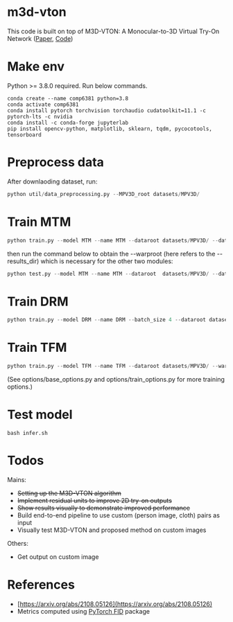 # m3d-vton

This code is built on top of M3D-VTON: A Monocular-to-3D Virtual Try-On Network ([Paper](https://arxiv.org/abs/2108.05126), [Code](https://github.com/fyviezhao/M3D-VTON))

# Make env

Python >= 3.8.0 required. Run below commands.
```
conda create --name comp6381 python=3.8
conda activate comp6381
conda install pytorch torchvision torchaudio cudatoolkit=11.1 -c pytorch-lts -c nvidia
conda install -c conda-forge jupyterlab
pip install opencv-python, matplotlib, sklearn, tqdm, pycocotools, tensorboard
```

# Preprocess data

After downlaoding dataset, run:

```python
python util/data_preprocessing.py --MPV3D_root datasets/MPV3D/
```

# Train MTM
```python
python train.py --model MTM --name MTM --dataroot datasets/MPV3D/ --datalist train_pairs --checkpoints_dir logs/exp1
```
then run the command below to obtain the --warproot (here refers to the --results_dir) which is necessary for the other two modules:

```python
python test.py --model MTM --name MTM --dataroot  datasets/MPV3D/ --datalist train_pairs --checkpoints_dir logs/exp1/ --results_dir outs/mtm_results
```

# Train DRM
```python
python train.py --model DRM --name DRM --batch_size 4 --dataroot datasets/MPV3D/ --warproot outs/mtm_results/aligned/MTM/train_pairs --datalist train_pairs --checkpoints_dir logs/exp1

```

# Train TFM
```python
python train.py --model TFM --name TFM --dataroot datasets/MPV3D/ --warproot outs/mtm_results/aligned/MTM/train_pairs --datalist train_pairs --checkpoints_dir logs/exp1

```
(See options/base_options.py and options/train_options.py for more training options.)

# Test model

```
bash infer.sh
```

# Todos

Mains:
* <s>Setting up the M3D-VTON algorithm</s>
* <s>Implement residual units to improve 2D try-on outputs</s>
* <s>Show results visually to demonstrate improved performance</s>
* Build end-to-end pipeline to use custom (person image, cloth) pairs as input
* Visually test M3D-VTON and proposed method on custom images

Others:
* Get output on custom image


# References
* [https://arxiv.org/abs/2108.05126](https://arxiv.org/abs/2108.05126)
* Metrics computed using [PyTorch FID](https://github.com/mseitzer/pytorch-fid) package